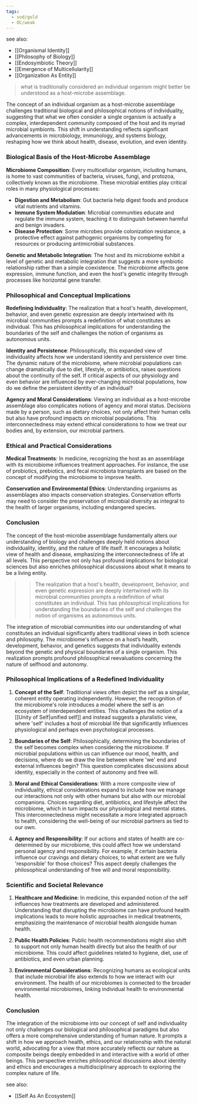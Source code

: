 ```yaml
---
tags:
  - sod/gold
  - OC/weak
---
```


see also:
- [[Organismal Identity]]
- [[Philosophy of Biology]]
- [[Endosymbiotic Theory]]
- [[Emergence of Multicellularity]]
- [[Organization As Entity]]

>what is traditionally considered an individual organism might better be understood as a host-microbe assemblage.

The concept of an individual organism as a host-microbe assemblage challenges traditional biological and philosophical notions of individuality, suggesting that what we often consider a single organism is actually a complex, interdependent community composed of the host and its myriad microbial symbionts. This shift in understanding reflects significant advancements in microbiology, immunology, and systems biology, reshaping how we think about health, disease, evolution, and even identity.

### Biological Basis of the Host-Microbe Assemblage

**Microbiome Composition**: Every multicellular organism, including humans, is home to vast communities of bacteria, viruses, fungi, and protozoa, collectively known as the microbiome. These microbial entities play critical roles in many physiological processes:

- **Digestion and Metabolism**: Gut bacteria help digest foods and produce vital nutrients and vitamins.
- **Immune System Modulation**: Microbial communities educate and regulate the immune system, teaching it to distinguish between harmful and benign invaders.
- **Disease Protection**: Some microbes provide colonization resistance, a protective effect against pathogenic organisms by competing for resources or producing antimicrobial substances.

**Genetic and Metabolic Integration**: The host and its microbiome exhibit a level of genetic and metabolic integration that suggests a more symbiotic relationship rather than a simple coexistence. The microbiome affects gene expression, immune function, and even the host's genetic integrity through processes like horizontal gene transfer.

### Philosophical and Conceptual Implications

**Redefining Individuality**: The realization that a host's health, development, behavior, and even genetic expression are deeply intertwined with its microbial communities prompts a redefinition of what constitutes an individual. This has philosophical implications for understanding the boundaries of the self and challenges the notion of organisms as autonomous units.

**Identity and Persistence**: Philosophically, this expanded view of individuality affects how we understand identity and persistence over time. The dynamic nature of the microbiome, where microbial populations can change dramatically due to diet, lifestyle, or antibiotics, raises questions about the continuity of the self. If critical aspects of our physiology and even behavior are influenced by ever-changing microbial populations, how do we define the persistent identity of an individual?

**Agency and Moral Considerations**: Viewing an individual as a host-microbe assemblage also complicates notions of agency and moral status. Decisions made by a person, such as dietary choices, not only affect their human cells but also have profound impacts on microbial populations. This interconnectedness may extend ethical considerations to how we treat our bodies and, by extension, our microbial partners.

### Ethical and Practical Considerations

**Medical Treatments**: In medicine, recognizing the host as an assemblage with its microbiome influences treatment approaches. For instance, the use of probiotics, prebiotics, and fecal microbiota transplants are based on the concept of modifying the microbiome to improve health.

**Conservation and Environmental Ethics**: Understanding organisms as assemblages also impacts conservation strategies. Conservation efforts may need to consider the preservation of microbial diversity as integral to the health of larger organisms, including endangered species.

### Conclusion

The concept of the host-microbe assemblage fundamentally alters our understanding of biology and challenges deeply held notions about individuality, identity, and the nature of life itself. It encourages a holistic view of health and disease, emphasizing the interconnectedness of life at all levels. This perspective not only has profound implications for biological sciences but also enriches philosophical discussions about what it means to be a living entity.

>>The realization that a host's health, development, behavior, and even genetic expression are deeply intertwined with its microbial communities prompts a redefinition of what constitutes an individual. This has philosophical implications for understanding the boundaries of the self and challenges the notion of organisms as autonomous units.

The integration of microbial communities into our understanding of what constitutes an individual significantly alters traditional views in both science and philosophy. The microbiome's influence on a host’s health, development, behavior, and genetics suggests that individuality extends beyond the genetic and physical boundaries of a single organism. This realization prompts profound philosophical reevaluations concerning the nature of selfhood and autonomy.

### Philosophical Implications of a Redefined Individuality

1. **Concept of the Self**: Traditional views often depict the self as a singular, coherent entity operating independently. However, the recognition of the microbiome's role introduces a model where the self is an ecosystem of interdependent entities. This challenges the notion of a [[Unity of Self|unified self]] and instead suggests a pluralistic view, where 'self' includes a host of microbial life that significantly influences physiological and perhaps even psychological processes.

2. **Boundaries of the Self**: Philosophically, determining the boundaries of the self becomes complex when considering the microbiome. If microbial populations within us can influence our mood, health, and decisions, where do we draw the line between where 'we' end and external influences begin? This question complicates discussions about identity, especially in the context of autonomy and free will.

3. **Moral and Ethical Considerations**: With a more composite view of individuality, ethical considerations expand to include how we manage our interactions not only with other humans but also with our microbial companions. Choices regarding diet, antibiotics, and lifestyle affect the microbiome, which in turn impacts our physiological and mental states. This interconnectedness might necessitate a more integrated approach to health, considering the well-being of our microbial partners as tied to our own.

4. **Agency and Responsibility**: If our actions and states of health are co-determined by our microbiome, this could affect how we understand personal agency and responsibility. For example, if certain bacteria influence our cravings and dietary choices, to what extent are we fully 'responsible' for those choices? This aspect deeply challenges the philosophical understanding of free will and moral responsibility.

### Scientific and Societal Relevance

1. **Healthcare and Medicine**: In medicine, this expanded notion of the self influences how treatments are developed and administered. Understanding that disrupting the microbiome can have profound health implications leads to more holistic approaches in medical treatments, emphasizing the maintenance of microbial health alongside human health.

2. **Public Health Policies**: Public health recommendations might also shift to support not only human health directly but also the health of our microbiome. This could affect guidelines related to hygiene, diet, use of antibiotics, and even urban planning.

3. **Environmental Considerations**: Recognizing humans as ecological units that include microbial life also extends to how we interact with our environment. The health of our microbiomes is connected to the broader environmental microbiomes, linking individual health to environmental health.

### Conclusion

The integration of the microbiome into our concept of self and individuality not only challenges our biological and philosophical paradigms but also offers a more comprehensive understanding of human nature. It prompts a shift in how we approach health, ethics, and our relationship with the natural world, advocating for a view that more accurately reflects our nature as composite beings deeply embedded in and interactive with a world of other beings. This perspective enriches philosophical discussions about identity and ethics and encourages a multidisciplinary approach to exploring the complex nature of life.

see also:
- [[Self As An Ecosystem]]
